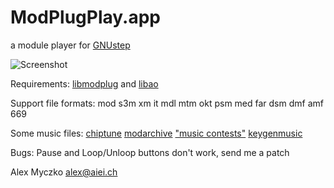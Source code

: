 
# ModPlugPlay.app
a module player for [GNUstep](https://github.com/gnustep/)

![Screenshot](https://raw.github.com/alexmyczko/ModPlugPlay.app/master/ModPlugPlay.png?raw=true "Screenshot")

Requirements:
    [libmodplug](https://github.com/Konstanty/libmodplug) and [libao](https://github.com/xiph/libao)

Support file formats:
    mod s3m xm it mdl mtm okt psm med far dsm dmf amf 669

Some music files:
    [chiptune](http://www.chiptune.com/)
    [modarchive](https://modarchive.org/)
    ["music contests"](ftp://ftp.hornet.org/pub/demos/music/contests/)
    [keygenmusic](http://www.keygenmusic.net/)

Bugs:
    Pause and Loop/Unloop buttons don't work, send me a patch

Alex Myczko <alex@aiei.ch>
